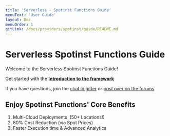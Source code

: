 ```yaml
---
title: 'Serverless - Spotinst Functions Guide'
menuText: 'User Guide'
layout: Doc
menuOrder: 1
gitLink: /docs/providers/spotinst/guide/README.md
---
```


# Serverless Spotinst Functions Guide

Welcome to the Serverless Spotinst Functions Guide!

Get started with the **[Introduction to the framework](./intro)**

If you have questions, join the [chat in gitter](https://gitter.im/serverless/serverless) or [post over on the forums](https://forum.serverless.com/)

## Enjoy Spotinst Functions' Core Benefits

1. Multi-Cloud Deployments  (50+ Locations!)
2. 80% Cost Reduction (via Spot Prices)
3. Faster Execution time & Advanced Analytics
